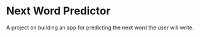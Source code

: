 # Next Word Predictor

A project on building an app for predicting the next word the user will write.
